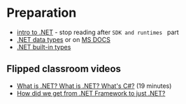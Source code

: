  # Preparation

- [intro to .NET](https://docs.microsoft.com/en-us/dotnet/core/introduction) - stop reading after `SDK and runtimes
` part
- [.NET data types](https://www.geeksforgeeks.org/c-sharp-data-types) or on [MS DOCS](https://docs.microsoft.com/en-gb/dotnet/csharp/fundamentals/types/)
- [.NET built-in types](https://docs.microsoft.com/en-gb/dotnet/csharp/language-reference/builtin-types/built-in-types)


## Flipped classroom videos
- [What is .NET? What is .NET? What's C#?](https://www.youtube.com/watch?v=bEfBfBQq7EE) (19 minutes)
- [How did we get from .NET Framework to just .NET?
](https://www.youtube.com/watch?v=RbbPLCyHTts)